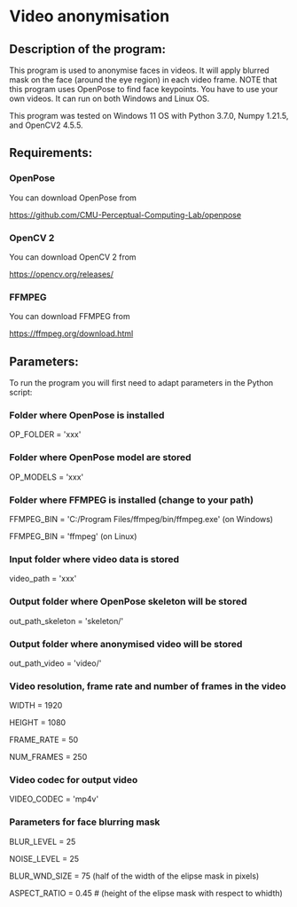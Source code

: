 # Video anonymisation

## Description of the program:

This program is used to anonymise faces in videos. It will apply blurred mask on the face (around the eye region) in each video frame. NOTE that this program uses OpenPose to find face keypoints. You have to use your own videos. It can run on both Windows and Linux OS.

This program was tested on Windows 11 OS with Python 3.7.0, Numpy 1.21.5, and OpenCV2 4.5.5.

## Requirements:
### OpenPose
You can download OpenPose from

https://github.com/CMU-Perceptual-Computing-Lab/openpose

### OpenCV 2
You can download OpenCV 2 from

https://opencv.org/releases/

### FFMPEG
You can download FFMPEG from

https://ffmpeg.org/download.html

## Parameters:
To run the program you will first need to adapt parameters in the Python script:

### Folder where OpenPose is installed

OP_FOLDER = 'xxx'

### Folder where OpenPose model are stored

OP_MODELS = 'xxx'

### Folder where FFMPEG is installed (change to your path)

FFMPEG_BIN = 'C:/Program Files/ffmpeg/bin/ffmpeg.exe' (on Windows)

FFMPEG_BIN = 'ffmpeg' (on Linux)

### Input folder where video data is stored

video_path = 'xxx'

### Output folder where OpenPose skeleton will be stored

out_path_skeleton = 'skeleton/'

### Output folder where anonymised video will be stored

out_path_video = 'video/'

### Video resolution, frame rate and number of frames in the video

WIDTH = 1920

HEIGHT = 1080

FRAME_RATE = 50

NUM_FRAMES = 250

### Video codec for output video

VIDEO_CODEC = 'mp4v'

### Parameters for face blurring mask

BLUR_LEVEL = 25

NOISE_LEVEL = 25

BLUR_WND_SIZE = 75 (half of the width of the elipse mask in pixels)

ASPECT_RATIO = 0.45 # (height of the elipse mask with respect to whidth)


